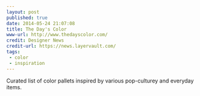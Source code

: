```yaml
---
layout: post
published: true
date: 2014-05-24 21:07:08
title: The Day's Color
www-url: http://www.thedayscolor.com/
credit: Designer News
credit-url: https://news.layervault.com/
tags:
 - color
 - inspiration
---
```


Curated list of color pallets inspired by various pop-culturey and everyday items.